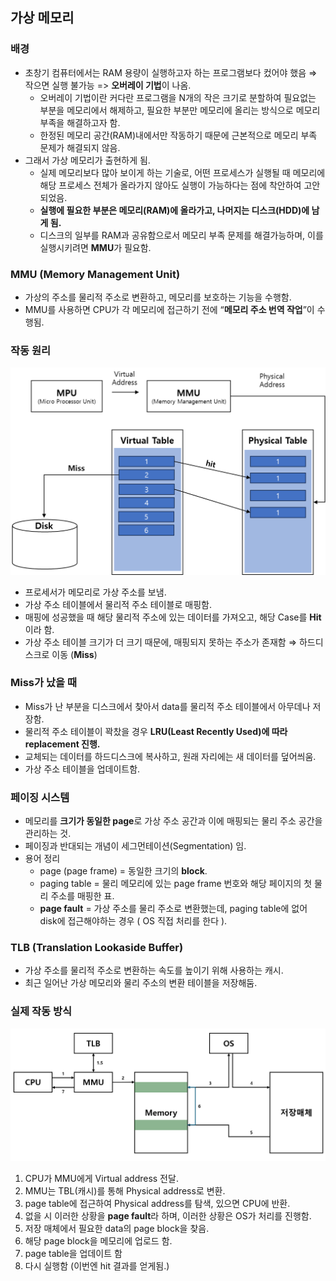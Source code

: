 ## 가상 메모리

### 배경
- 초창기 컴퓨터에서는 RAM 용량이 실행하고자 하는 프로그램보다 컸어야 했음 ⇒ 작으면 실행 불가능 => **오버레이 기법**이 나옴.
    - 오버레이 기법이란 커다란 프로그램을 N개의 작은 크기로 분할하여 필요없는 부분을 메모리에서 해제하고, 필요한 부분만 메모리에 올리는 방식으로 메모리 부족을 해결하고자 함.
    - 한정된 메모리 공간(RAM)내에서만 작동하기 때문에 근본적으로 메모리 부족 문제가 해결되지 않음.
- 그래서 가상 메모리가 출현하게 됨.
    - 실제 메모리보다 많아 보이게 하는 기술로, 어떤 프로세스가 실행될 때 메모리에 해당 프로세스 전체가 올라가지 않아도 실행이 가능하다는 점에 착안하여 고안되었음.
    - **실행에 필요한 부분은 메모리(RAM)에 올라가고, 나머지는 디스크(HDD)에 남게 됨.**
    - 디스크의 일부를 RAM과 공유함으로서 메모리 부족 문제를 해결가능하며, 이를 실행시키려면 **MMU**가 필요함.

### MMU (Memory Management Unit)
- 가상의 주소를 물리적 주소로 변환하고, 메모리를 보호하는 기능을 수행함.
- MMU를 사용하면 CPU가 각 메모리에 접근하기 전에 “**메모리 주소 번역 작업**”이 수행됨.

### 작동 원리
<img src="../assets/virtual_memory_mmu.png" width=600>

- 프로세서가 메모리로 가상 주소를 보냄.
- 가상 주소 테이블에서 물리적 주소 테이블로 매핑함.
- 매핑에 성공했을 때 해당 물리적 주소에 있는 데이터를 가져오고, 해당 Case를 **Hit**이라 함.
- 가상 주소 테이블 크기가 더 크기 때문에, 매핑되지 못하는 주소가 존재함 ⇒ 하드디스크로 이동 (**Miss**)

### Miss가 났을 때

- Miss가 난 부분을 디스크에서 찾아서 data를 물리적 주소 테이블에서 아무데나 저장함.
- 물리적 주소 테이블이 꽉찼을 경우 **LRU(Least Recently Used)에 따라 replacement 진행.**
- 교체되는 데이터를 하드디스크에 복사하고, 원래 자리에는 새 데이터를 덮어씌움.
- 가상 주소 테이블을 업데이트함.

### 페이징 시스템

- 메모리를 **크기가 동일한 page**로 가상 주소 공간과 이에 매핑되는 물리 주소 공간을 관리하는 것.
- 페이징과 반대되는 개념이 세그먼테이션(Segmentation) 임.
- 용어 정리
    - page (page frame) = 동일한 크기의 **block**.
    - paging table = 물리 메모리에 있는 page frame 번호와 해당 페이지의 첫 물리 주소를 매핑한 표.
    - **page fault** = 가상 주소를 물리 주소로 변환했는데, paging table에 없어 disk에 접근해야하는 경우 ( OS 직접 처리를 한다 ).

### TLB (Translation Lookaside Buffer)

- 가상 주소를 물리적 주소로 변환하는 속도를 높이기 위해 사용하는 캐시.
- 최근 일어난 가상 메모리와 물리 주소의 변환 테이블을 저장해둠.

### 실제 작동 방식
<img src="../assets/virtual_memory_tbl.png" width=600>

1. CPU가 MMU에게 Virtual address 전달.
2. MMU는 TBL(캐시)를 통해 Physical address로 변환.
3. page table에 접근하여 Physical address를 탐색, 있으면 CPU에 반환.
4. 없을 시 이러한 상황을 **page fault**라 하며, 이러한 상황은 OS가 처리를 진행함.
5. 저장 매체에서 필요한 data의 page block을 찾음.
6. 해당 page block을 메모리에 업로드 함.
7. page table을 업데이트 함
8. 다시 실행함 (이번엔 hit 결과를 얻게됨.)